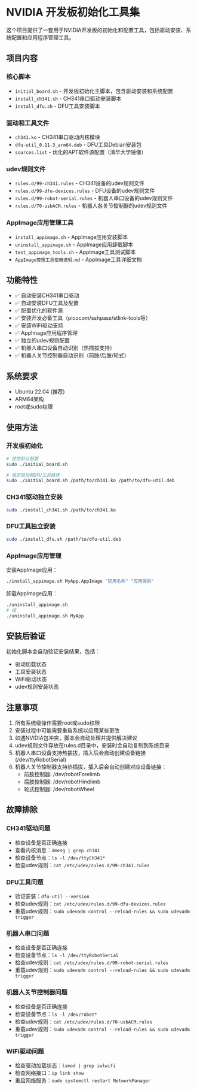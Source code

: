 # NVIDIA 开发板初始化工具集

这个项目提供了一套用于NVIDIA开发板的初始化和配置工具，包括驱动安装、系统配置和应用程序管理工具。

## 项目内容

### 核心脚本
- `initial_board.sh` - 开发板初始化主脚本，包含驱动安装和系统配置
- `install_ch341.sh` - CH341串口驱动安装脚本
- `install_dfu.sh` - DFU工具安装脚本

### 驱动和工具文件
- `ch341.ko` - CH341串口驱动内核模块
- `dfu-util_0.11-3_arm64.deb` - DFU工具Debian安装包
- `sources.list` - 优化的APT软件源配置（清华大学镜像）

### udev规则文件
- `rules.d/99-ch341.rules` - CH341设备的udev规则文件
- `rules.d/99-dfu-devices.rules` - DFU设备的udev规则文件
- `rules.d/99-robot-serial.rules` - 机器人串口设备的udev规则文件
- `rules.d/70-usbACM.rules` - 机器人各关节控制器的udev规则文件

### AppImage应用管理工具
- `install_appimage.sh` - AppImage应用安装脚本
- `uninstall_appimage.sh` - AppImage应用卸载脚本
- `test_appimage_tools.sh` - AppImage工具测试脚本
- `AppImage管理工具使用说明.md` - AppImage工具详细文档

## 功能特性

- ✅ 自动安装CH341串口驱动
- ✅ 自动安装DFU工具及配置
- ✅ 配置优化的软件源
- ✅ 安装开发必备工具（picocom/sshpass/stlink-tools等）
- ✅ 安装WiFi驱动支持
- ✅ AppImage应用程序管理
- ✅ 独立的udev规则配置
- ✅ 机器人串口设备自动识别（热插拔支持）
- ✅ 机器人关节控制器自动识别（前肢/后肢/轮式）

## 系统要求

- Ubuntu 22.04 (推荐)
- ARM64架构
- root或sudo权限

## 使用方法

### 开发板初始化

```bash
# 使用默认配置
sudo ./initial_board.sh

# 指定驱动和DFU工具路径
sudo ./initial_board.sh /path/to/ch341.ko /path/to/dfu-util.deb
```

### CH341驱动独立安装

```bash
sudo ./install_ch341.sh /path/to/ch341.ko
```

### DFU工具独立安装

```bash
sudo ./install_dfu.sh /path/to/dfu-util.deb
```

### AppImage应用管理

安装AppImage应用：
```bash
./install_appimage.sh MyApp.AppImage "应用名称" "应用类别"
```

卸载AppImage应用：
```bash
./uninstall_appimage.sh
# 或
./uninstall_appimage.sh MyApp
```

## 安装后验证

初始化脚本会自动验证安装结果，包括：
- 驱动加载状态
- 工具安装状态
- WiFi驱动状态
- udev规则安装状态

## 注意事项

1. 所有系统级操作需要root或sudo权限
2. 安装过程中可能需要重启系统以应用某些更改
3. 如遇NVIDIA包冲突，脚本会自动处理并提供解决建议
4. udev规则文件存放在rules.d目录中，安装时会自动复制到系统目录
5. 机器人串口设备支持热插拔，插入后会自动创建设备链接(/dev/ttyRobotSerial)
6. 机器人关节控制器支持热插拔，插入后会自动创建对应设备链接：
   - 前肢控制器: /dev/robotForelimb
   - 后肢控制器: /dev/robotHindlimb
   - 轮式控制器: /dev/robotWheel

## 故障排除

### CH341驱动问题
- 检查设备是否正确连接
- 查看内核消息：`dmesg | grep ch341`
- 检查设备节点：`ls -l /dev/ttyCH341*`
- 检查udev规则：`cat /etc/udev/rules.d/99-ch341.rules`

### DFU工具问题
- 验证安装：`dfu-util --version`
- 检查udev规则：`cat /etc/udev/rules.d/99-dfu-devices.rules`
- 重载udev规则：`sudo udevadm control --reload-rules && sudo udevadm trigger`

### 机器人串口问题
- 检查设备是否正确连接
- 检查设备节点：`ls -l /dev/ttyRobotSerial`
- 检查udev规则：`cat /etc/udev/rules.d/99-robot-serial.rules`
- 重载udev规则：`sudo udevadm control --reload-rules && sudo udevadm trigger`

### 机器人关节控制器问题
- 检查设备是否正确连接
- 检查设备节点：`ls -l /dev/robot*`
- 检查udev规则：`cat /etc/udev/rules.d/70-usbACM.rules`
- 重载udev规则：`sudo udevadm control --reload-rules && sudo udevadm trigger`

### WiFi驱动问题
- 检查驱动加载状态：`lsmod | grep iwlwifi`
- 检查网络接口：`ip link show`
- 重启网络服务：`sudo systemctl restart NetworkManager` 